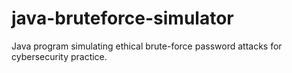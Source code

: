 # java-bruteforce-simulator
Java program simulating ethical brute-force password attacks for cybersecurity practice.
